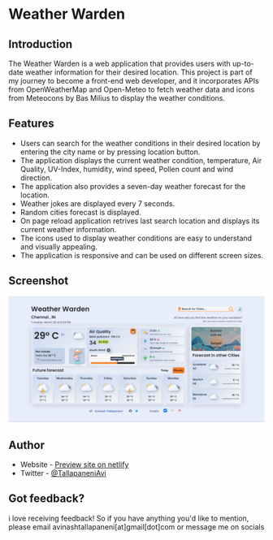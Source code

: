 # Weather Warden

## Introduction

The Weather Warden is a web application that provides users with up-to-date weather information for their desired location. This project is part of my journey to become a front-end web developer, and it incorporates APIs from OpenWeatherMap and Open-Meteo to fetch weather data and icons from Meteocons by Bas Milius to display the weather conditions.

## Features

* Users can search for the weather conditions in their desired location by entering the city name or by pressing location button.
* The application displays the current weather condition, temperature, Air Quality, UV-Index, humidity, wind speed, Pollen count and wind direction.
* The application also provides a seven-day weather forecast for the location.
* Weather jokes are displayed every 7 seconds.
* Random cities forecast is displayed.
* On page reload application retrives last search location and displays its current weather information.
* The icons used to display weather conditions are easy to understand and visually appealing.
* The application is responsive and can be used on different screen sizes.

## Screenshot

![](./weather-warden.png)

## Author

- Website - [Preview site on netlify](https://weather-warden.netlify.app/)
- Twitter - [@TallapaneniAvi](https://www.twitter.com/TallapaneniAvi)

## Got feedback?

i love receiving feedback! So if you have anything you'd like to mention, please email avinashtallapaneni[at]gmail[dot]com or message me on socials
